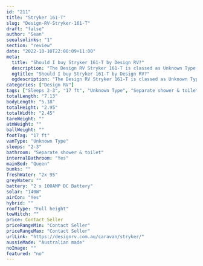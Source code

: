 ```yaml
---
id: "211"
title: "Stryker 161-T"
slug: "Design-RV-Stryker-161-T"
draft: "false"
author: "Sean"
seealsolinks: "1"
section: "review"
date: "2022-10-10T22:00:09+11:00"
meta:
  title: "Should I buy Stryker 161-T by Design RV?"
  description: "The Design RV Stryker 161-T is classed as Unknown Type, and sleeps 2-3 people. It is Australian made and comes in at 17 ft. It generally has Separate shower & toilet."
  ogtitle: "Should I buy Stryker 161-T by Design RV?"
  ogdescription: "The Design RV Stryker 161-T is classed as Unknown Type, and sleeps 2-3 people. It is Australian made and comes in at 17 ft. It generally has Separate shower & toilet."
categories: ["Design RV"]
tags: ["Sleeps 2-3", "17 ft", "Unknown Type", "Separate shower & toilet", "Full height", "Price Unknown", "Australian made"]
totalLength: "7.13"
bodyLength: "5.18"
totalHeight: "2.95"
totalWidth: "2.45"
tareWeight: ""
atmWeight: ""
ballWeight: ""
footTag: "17 ft"
vanType: "Unknown Type"
sleeps: "2-3"
bathroom: "Separate shower & toilet"
internalBathroom: "Yes"
mainBed: "Queen"
bunks: ""
freshWater: "2x 95"
greyWater: ""
battery: "2 x 100AMP DC Battery"
solar: "140W"
airCon: "Yes"
hybrid: ""
roofType: "Full height"
towHitch: ""
price: Contact Seller
priceRangeMin: "Contact Seller"
priceRangeMax: "Contact Seller"
urlLink: "https://designrv.com.au/caravan/stryker/"
aussieMade: "Australian made"
noImage: ""
featured: "no"
---
```


